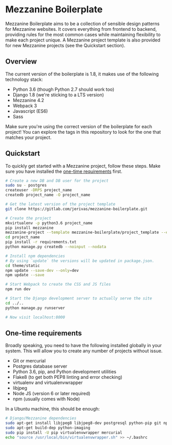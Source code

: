 # Mezzanine Boilerplate

Mezzanine Boilerplate aims to be a collection of sensible design patterns for
Mezzanine websites. It covers everything from frontend to backend, providing
rules for the most common cases while maintaining flexibility to make each
project unique. A Mezzanine project template is also provided for new Mezzanine
projects (see the Quickstart section).

## Overview

The current version of the boilerplate is 1.8, it makes use of the following
technology stack:

- Python 3.6 (though Python 2.7 should work too)
- Django 1.8 (we're sticking to a LTS version)
- Mezzanine 4.2
- Webpack 3
- Javascript (ES6)
- Sass

Make sure you're using the correct version of the boilerplate for each project!
You can explore the tags in this repository to look for the one that matches
your project.

## Quickstart

To quickly get started with a Mezzanine project, follow these steps. Make sure
you have installed the [one-time requirements] first.

```bash
# Create a new DB and DB user for the project
sudo su - postgres
createuser -DRPS project_name
createdb project_name -O project_name

# Get the latest version of the project template
git clone https://gitlab.com/jerivas/mezzanine-boilerplate.git

# Create the project
mkvirtualenv -p python3.6 project_name
pip install mezzanine
mezzanine-project --template mezzanine-boilerplate/project_template --extension py,json,md project_name
cd project_name
pip install -r requirements.txt
python manage.py createdb --noinput --nodata

# Install npm dependencies
# By using `update` the versions will be updated in package.json.
cd theme/static
npm update --save-dev --only=dev
npm update --save

# Start Webpack to create the CSS and JS files
npm run dev

# Start the Django development server to actually serve the site
cd ../..
python manage.py runserver

# Now visit localhost:8000
```

## One-time requirements

Broadly speaking, you need to have the following installed globally in your
system. This will allow you to create any number of projects without issue.

- Git or mercurial
- Postgres database server
- Python 3.6, pip, and Python development utilities
- Flake8 (to get both PEP8 linting and error checking)
- virtualenv and virtualenvwrapper
- libjpeg
- Node JS (version 6 or later required)
- npm (usually comes with Node)

In a Ubuntu machine, this should be enough:

```bash
# Django/Mezzanine dependencies
sudo apt-get install libjpeg8 libjpeg8-dev postgresql python-pip git npm
sudo apt-get build-dep python-imaging
sudo pip install -U pip virtualenvwrapper mercurial
echo "source /usr/local/bin/virtualenvwrapper.sh" >> ~/.bashrc
```

[one-time requirements]: #one-time-requirements
